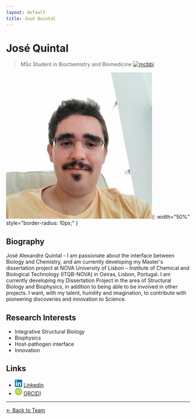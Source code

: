 ```yaml
---
layout: default
title: José Quintal
---
```


# José Quintal

> MSc Student in Biochemistry and Biomedicine [<img src="/assets/images/ciencias_icon.png" alt="mcbbi" width="20" height="20">](https://mbb.edu.ciencias.ulisboa.pt/index.html#content4-3)

![José Quintal](/assets/images/team/jose.jpg){: width="50%" style="border-radius: 10px;" }

## Biography
José Alexandre Quintal - I am passionate about the interface between Biology and Chemistry, and am currently developing my Master's dissertation project at NOVA University of Lisbon – Institute of Chemical and Biological Technology (ITQB-NOVA) in Oeiras, Lisbon, Portugal. I am currently developing my Dissertation Project in the area of Structural Biology and Biophysics, in addition to being able to be involved in other projects. I want, with my talent, humility and imagination, to contribute with pioneering discoveries and innovation to Science. 

## Research Interests

- Integrative Structural Biology
- Biophysics
- Host-pathogen interface
- Innovation

## Links
- <img src="/assets/images/icons/linkedin_icon.png" alt="linkedin" width="20" height="20"> [Linkedin](https://www.linkedin.com/in/josé-alexandre-quintal-193b95243)
- <img src="/assets/images/icons/orcid_icon.png" alt="orcid" width="20" height="20"> [ORCID](https://orcid.org/0009-0005-0820-4176))


---

[← Back to Team](/pages/team.html)

